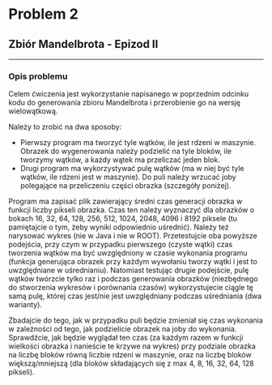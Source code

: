 # Problem 2
## Zbiór Mandelbrota - Epizod II

---
### Opis problemu

Celem ćwiczenia jest wykorzystanie napisanego w poprzednim odcinku kodu do generowania zbioru Mandelbrota
i przerobienie go na wersję wielowątkową.

Należy to zrobić na dwa sposoby:

- Pierwszy program ma tworzyć tyle wątków, ile jest rdzeni w maszynie. Obrazek do wygenerowania
należy podzielić na tyle bloków, ile tworzymy wątków, a każdy wątek ma przeliczać jeden blok.
- Drugi program ma wykorzystywać pulę wątków (ma w niej być tyle wątków, ile rdzeni jest w maszynie).
Do puli należy wrzucać joby polegające na przeliczeniu części obrazka (szczegóły poniżej). 

Program ma zapisać plik zawierający średni czas generacji obrazka w funkcji liczby pikseli obrazka.
Czas ten należy wyznaczyć dla obrazków o bokach 16, 32, 64, 128, 256, 512, 1024, 2048, 4096 i 8192 piksele
(tu pamiętajcie o tym, żeby wyniki odpowiednio uśrednić). Należy też narysować wykres (nie w Java
i nie w ROOT). Przetestujcie oba powyższe podejścia, przy czym w przypadku pierwszego (czyste wątki)
czas tworzenia wątków ma być uwzględniony w czasie wykonania programu (funkcja generująca obrazek
przy każdym wywołaniu tworzy wątki i jest to uwzględniane w uśrednianiu). Natomiast testując drugie
podejście, pulę wątków twórzcie tylko raz i podczas generowania obrazków (niezbędnego do stworzenia
wykresów i porównania czasów) wykorzystujecie ciągle tę samą pulę, której czas jest/nie jest
uwzględniany podczas uśredniania (dwa warianty).

Zbadajcie do tego, jak w przypadku puli będzie zmieniał się czas wykonania w zależności od tego, jak
podzielicie obrazek na joby do wykonania. Sprawdźcie, jak będzie wyglądał ten czas (za każdym razem w
funkcji wielkości obrazka i nanieście te krzywe na wykres) przy podziale obrazka na liczbę bloków
równą liczbie rdzeni w maszynie, oraz na liczbę bloków większą/mniejszą (dla bloków składających się z
max 4, 8, 16, 32, 64, 128 pikseli).

